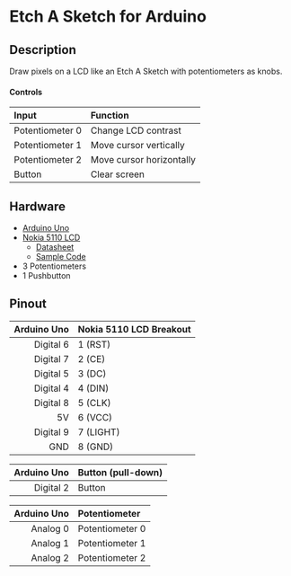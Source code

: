 # Etch A Sketch for Arduino

## Description

Draw pixels on a LCD like an Etch A Sketch with potentiometers as knobs.

#### Controls

| Input | Function |
| :--- | :--- |
| Potentiometer 0 | Change LCD contrast |
| Potentiometer 1 | Move cursor vertically |
| Potentiometer 2 | Move cursor horizontally |
| Button | Clear screen |

## Hardware

- [Arduino Uno](http://arduino.cc/en/Main/arduinoBoardUno)
- [Nokia 5110 LCD](https://www.sparkfun.com/products/10168)
  - [Datasheet](http://www.sparkfun.com/datasheets/LCD/Monochrome/Nokia5110.pdf)
  - [Sample Code](http://playground.arduino.cc/Code/PCD8544)
- 3 Potentiometers
- 1 Pushbutton

## Pinout

| Arduino Uno | Nokia 5110 LCD Breakout |
| ---: | :--- |
| Digital 6 | 1 (RST) |
| Digital 7 | 2 (CE) |
| Digital 5 | 3 (DC) |
| Digital 4 | 4 (DIN) |
| Digital 8 | 5 (CLK) |
| 5V | 6 (VCC) |
| Digital 9 | 7 (LIGHT) |
| GND | 8 (GND) |

| Arduino Uno | Button (pull-down) |
| ---: | :--- |
| Digital 2 | Button |

| Arduino Uno | Potentiometer |
| ---: | :--- |
| Analog 0 | Potentiometer 0 |
| Analog 1 | Potentiometer 1 |
| Analog 2 | Potentiometer 2 |